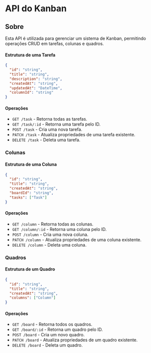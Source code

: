 # API do Kanban

## Sobre

Esta API é utilizada para gerenciar um sistema de Kanban, permitindo operações CRUD em tarefas, colunas e quadros.

#### Estrutura de uma Tarefa

```json
{
  "id": "string",
  "title": "string",
  "description": "string",
  "createdAt": "string",
  "updatedAt": "DateTime",
  "columnId": "string"
}
```

#### Operações

- `GET /task` - Retorna todas as tarefas.
- `GET /task/:id` - Retorna uma tarefa pelo ID.
- `POST /task` - Cria uma nova tarefa.
- `PATCH /task` - Atualiza propriedades de uma tarefa existente.
- `DELETE /task` - Deleta uma tarefa.

### Colunas

#### Estrutura de uma Coluna

```json
{
  "id": "string",
  "title": "string",
  "createdAt": "string",
  "boardId": "string",
  "tasks": ["Task"]
}
```

#### Operações

- `GET /column` - Retorna todas as colunas.
- `GET /column/:id` - Retorna uma coluna pelo ID.
- `POST /column` - Cria uma nova coluna.
- `PATCH /column` - Atualiza propriedades de uma coluna existente.
- `DELETE /column` - Deleta uma coluna.

### Quadros

#### Estrutura de um Quadro

```json
{
  "id": "string",
  "title": "string",
  "createdAt": "string",
  "columns": ["Column"]
}
```

#### Operações

- `GET /board` - Retorna todos os quadros.
- `GET /board/:id` - Retorna um quadro pelo ID.
- `POST /board` - Cria um novo quadro.
- `PATCH /board` - Atualiza propriedades de um quadro existente.
- `DELETE /board` - Deleta um quadro.
